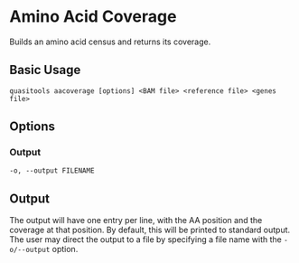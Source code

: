 # Amino Acid Coverage  

Builds an amino acid census and returns its coverage.

## Basic Usage  

```
quasitools aacoverage [options] <BAM file> <reference file> <genes file>  
```

## Options

### Output  

```text
-o, --output FILENAME
```

## Output  

The output will have one entry per line, with the AA position and the coverage at that position. By default, this will be printed to standard output. The user may direct the output to a file by specifying a file name with the `-o/--output` option. 

